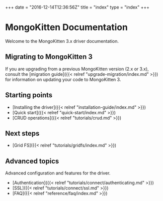 +++
date = "2016-12-14T12:36:56Z"
title = "index"
type = "index"
+++

# MongoKitten Documentation

Welcome to the MongoKitten 3.x driver documentation.

## Migrating to MongoKitten 3

If you are upgrading from a previous MongoKitten version (2.x or 3.x), consult the [migration guide]({{< relref "upgrade-migration/index.md" >}}) for
information on updating your code to MongoKitten 3.

## Starting points

* [Installing the driver]({{< relref "installation-guide/index.md" >}})
* [Quick start]({{< relref "quick-start/index.md" >}})
* [CRUD operations]({{< relref "tutorials/crud.md" >}})

## Next steps

* [Grid FS]({{< relref "tutorials/gridfs/index.md" >}})

## Advanced topics

Advanced configuration and features for the driver.

* [Authentication]({{< relref "tutorials/connect/authenticating.md" >}})
* [SSL]({{< relref "tutorials/connect/ssl.md" >}})
* [FAQ]({{< relref "reference/faq/index.md" >}})
